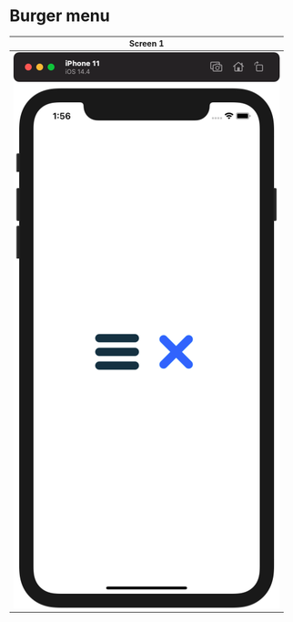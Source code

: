 # Burger menu

Screen 1 |
--- |
![screen1](https://github.com/cristhianleonli/codeland/blob/main/BurgerMenuA/screenshots/screen_1.png) |
